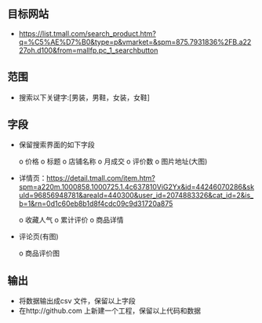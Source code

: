 ## 目标网站

  * https://list.tmall.com/search_product.htm?q=%C5%AE%D7%B0&type=p&vmarket=&spm=875.7931836%2FB.a2227oh.d100&from=mallfp.pc_1_searchbutton

## 范围

  * 搜索以下关键字:[男装，男鞋，女装，女鞋]

## 字段

  * 保留搜索界面的如下字段

      o 价格
      o 标题
      o 店铺名称
      o 月成交
      o 评价数
      o 图片地址(大图)
  * 详情页：https://detail.tmall.com/item.htm?spm=a220m.1000858.1000725.1.4c637810ViG2Yx&id=44246070286&skuId=96856948781&areaId=440300&user_id=2074883326&cat_id=2&is_b=1&rn=0d1c60eb8b1d8f4cdc09c9d31720a875

      o 收藏人气
      o 累计评价
      o 商品详情
  * 评论页(有图)

      o 商品评价图

## 输出

  * 将数据输出成csv 文件，保留以上字段
  * 在http://github.com 上新建一个工程，保留以上代码和数据
